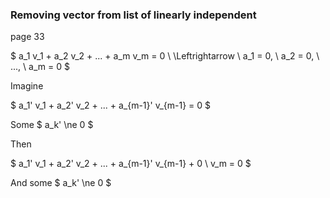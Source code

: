 ### Removing vector from list of linearly independent

page 33

$ a_1 v_1 + a_2 v_2 + ... + a_m v_m = 0 \ \Leftrightarrow \ a_1 = 0, \ a_2 = 0, \ ..., \ a_m = 0 $

Imagine

$ a_1' v_1 + a_2' v_2 + ... + a_{m-1}' v_{m-1} = 0 $

Some $ a_k' \ne 0 $

Then

$ a_1' v_1 + a_2' v_2 + ... + a_{m-1}' v_{m-1} + 0 \ v_m  = 0 $

And some $ a_k' \ne 0 $
